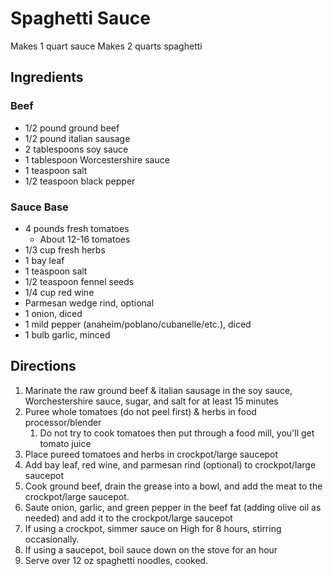 # Spaghetti Sauce

Makes 1 quart sauce
Makes 2 quarts spaghetti

## Ingredients

### Beef

- 1/2 pound ground beef
- 1/2 pound italian sausage
- 2 tablespoons soy sauce
- 1 tablespoon Worcestershire sauce
- 1 teaspoon salt
- 1/2 teaspoon black pepper

### Sauce Base

- 4 pounds fresh tomatoes
    - About 12-16 tomatoes
- 1/3 cup fresh herbs
- 1 bay leaf
- 1 teaspoon salt
- 1/2 teaspoon fennel seeds
- 1/4 cup red wine
- Parmesan wedge rind, optional
- 1 onion, diced
- 1 mild pepper (anaheim/poblano/cubanelle/etc.), diced
- 1 bulb garlic, minced

## Directions

1. Marinate the raw ground beef & italian sausage in the soy sauce, Worchestershire sauce, sugar, and salt for at least 15 minutes
1. Puree whole tomatoes (do not peel first) & herbs in food processor/blender
    1. Do not try to cook tomatoes then put through a food mill, you'll get tomato juice
1. Place pureed tomatoes and herbs in crockpot/large saucepot
1. Add bay leaf, red wine, and parmesan rind (optional) to crockpot/large saucepot
1. Cook ground beef, drain the grease into a bowl, and add the meat to the crockpot/large saucepot.
1. Saute onion, garlic, and green pepper in the beef fat (adding olive oil as needed) and add it to the crockpot/large saucepot
1. If using a crockpot, simmer sauce on High for 8 hours, stirring occasionally.
1. If using a saucepot, boil sauce down on the stove for an hour
1. Serve over 12 oz spaghetti noodles, cooked.

